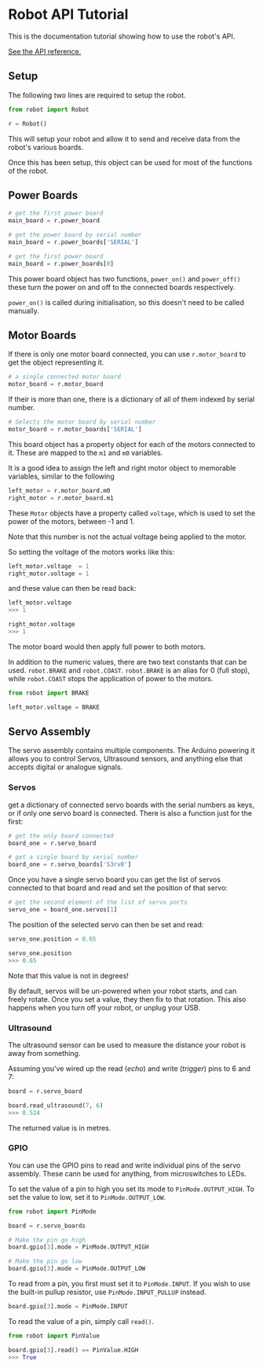 # Robot API Tutorial
This is the documentation tutorial showing how to use the robot's API.

[See the API reference.](reference)

## Setup
The following two lines are required to setup the robot.

```python
from robot import Robot

r = Robot()
```

This will setup your robot and allow it to send and receive data from the robot's various boards.

Once this has been setup, this object can be used for most of the functions of the robot.

## Power Boards
```python
# get the first power board
main_board = r.power_board

# get the power board by serial number
main_board = r.power_boards['SERIAL']

# get the first power board
main_board = r.power_boards[0]
```

This power board object has two functions, `power_on()` and `power_off()` these turn the power on and off to the connected boards respectively.

`power_on()` is called during initialisation, so this doesn't need to be called manually.

## Motor Boards

If there is only one motor board connected, you can use `r.motor_board` to get the object representing it.
```python
# a single connected motor board
motor_board = r.motor_board
```

If their is more than one, there is a dictionary of all of them indexed by serial number.
```python
# Selects the motor board by serial number
motor_board = r.motor_boards['SERIAL']
```

This board object has a property object for each of the motors connected to it. These are mapped to the `m1` and `m0` variables.

It is a good idea to assign the left and right motor object to memorable variables, similar to the following
```python
left_motor = r.motor_board.m0
right_motor = r.motor_board.m1
```

These `Motor` objects have a property called `voltage`, which is used to set the power of the motors, between -1 and 1.

Note that this number is not the actual voltage being applied to the motor.

So setting the voltage of the motors works like this:
```python
left_motor.voltage  = 1
right_motor.voltage = 1
```

and these value can then be read back:
```python
left_motor.voltage
>>> 1

right_motor.voltage
>>> 1
```

The motor board would then apply full power to both motors.

In addition to the numeric values, there are two text constants that can be used. `robot.BRAKE` and `robot.COAST`. `robot.BRAKE` is an alias for 0 (full stop), while `robot.COAST` stops the application of power to the motors.

```python
from robot import BRAKE

left_motor.voltage = BRAKE
```

## Servo Assembly

The servo assembly contains multiple components. The Arduino powering it allows you to control Servos, Ultrasound sensors, and anything else that accepts digital or analogue signals.

### Servos
get a dictionary of connected servo boards with the serial numbers as keys, or if only one servo board is connected. There is also a function just for the first:
```python
# get the only board connected
board_one = r.servo_board

# get a single board by serial number
board_one = r.servo_boards['S3rv0']
```

Once you have a single servo board you can get the list of servos connected to that board and read and set the position of that servo:
```python
# get the second element of the list of servo ports
servo_one = board_one.servos[1]
```

The position of the selected servo can then be set and read:
```python
servo_one.position = 0.65

servo_one.position
>>> 0.65
```

Note that this value is not in degrees!

By default, servos will be un-powered when your robot starts, and can freely rotate. Once you set a value, they then fix to that rotation. This also happens when you turn off your robot, or unplug your USB.

### Ultrasound
The ultrasound sensor can be used to measure the distance your robot is away from something.

Assuming you've wired up the read (_echo_) and write (_trigger_) pins to 6 and 7:
```python
board = r.servo_board

board.read_ultrasound(7, 6)
>>> 0.524
```

The returned value is in metres.

### GPIO

You can use the GPIO pins to read and write individual pins of the servo assembly. These cann be used for anything, from microswitches to LEDs.

To set the value of a pin to high you set its mode to `PinMode.OUTPUT_HIGH`. To set the value to low, set it to `PinMode.OUTPUT_LOW`.

```python
from robot import PinMode

board = r.servo_boards

# Make the pin go high
board.gpio[3].mode = PinMode.OUTPUT_HIGH

# Make the pin go low
board.gpio[3].mode = PinMode.OUTPUT_LOW
```

To read from a pin, you first must set it to `PinMode.INPUT`. If you wish to use the built-in pullup resistor, use `PinMode.INPUT_PULLUP` instead.

```python
board.gpio[3].mode = PinMode.INPUT
```

To read the value of a pin, simply call `read()`.

```python
from robot import PinValue

board.gpio[3].read() == PinValue.HIGH
>>> True
```
